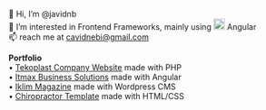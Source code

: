 👋 Hi, I’m @javidnb<br/>
👀 I’m interested in Frontend Frameworks, mainly using <img src="https://v9.angular.cn/assets/images/logos/angular/angular.png" style="width: 20px"/> Angular<br/>
📫 reach me at cavidnebi@gmail.com<br/>

<b>Portfolio</b> <br/>
• <a href="https://tekoplast.az/" target="_blank">Tekoplast Company Website</a> <span>made with PHP</span><br/> 
• <a href="https://tekoplast.az/itmax.az" target="_blank">Itmax Business Solutions</a> <span>made with Angular</span><br/>
• <a href="https://tekoplast.az/itmax.az" target="_blank">Iklim Magazine</a> <span>made with Wordpress CMS</span><br/>
• <a href="https://javidnb.github.io" target="_blank">Chiropractor Template</a> <span>made with HTML/CSS</span><br/>
